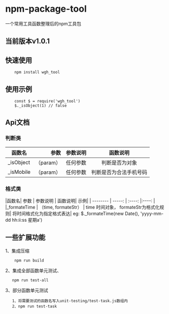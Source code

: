 # npm-package-tool
一个常用工具函数整理后的npm工具包


## 当前版本v1.0.1


## 快速使用
```
    npm install wgh_tool
```

## 使用示例
```
    const $ = require('wgh_tool')
    $._isObject(1) // false
```

## Api文档

### 判断类
|函数名| 参数 | 参数说明 | 函数说明|
| --------   | -----:   | :----: |:----: |
|_isObject | （param） | 任何参数 | 判断是否为对象|
|_isMobile | （param） | 任何参数 | 判断是否为合法手机号码|


### 格式类
|函数名| 参数 | 参数说明 | 函数说明| 示例|
| --------   | -----:   | :----: |:----: |
|_formateTime | （time, formateStr） | time 时间对象， formateStr为格式化规则| 将时间格式化为指定格式表达| eg: $._formateTime(new Date(), 'yyyy-mm-dd hh:ii:ss 星期a')

##  一些扩展功能
1、集成压缩
``` 
    npm run build
```
2、集成全部函数单元测试、
```  
   npm run test-all    
```
    
3、部分函数单元测试
    
 ```
    1、将需要测试的函数名写入unit-testing/test-task.js数组内
    2、npm run test-task
```
